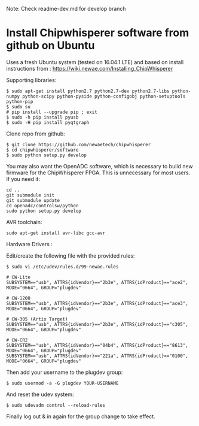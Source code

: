 Note: Check readme-dev.md for develop branch

# Install Chipwhisperer software from github on Ubuntu
Uses a fresh Ubuntu system (tested on 16.04.1 LTE) and based on install instructions from : https://wiki.newae.com/Installing_ChipWhisperer

Supporting libraries:

``` 
$ sudo apt-get install python2.7 python2.7-dev python2.7-libs python-numpy python-scipy python-pyside python-configobj python-setuptools python-pip
$ sudo su
# pip install --upgrade pip ; exit
$ sudo -h pip install pyusb
$ sudo -H pip install pyqtgraph
```


Clone repo from github:
``` 
$ git clone https://github.com/newaetech/chipwhisperer
$ cd chipwhisperer/software
$ sudo python setup.py develop
```
You may also want the OpenADC software, which is necessary to build new firmware for the ChipWhisperer FPGA. This is unnecessary for most users. If you need it:
```
cd ..
git submodule init
git submodule update
cd openadc/controlsw/python
sudo python setup.py develop
```

AVR toolchain:
``` 
sudo apt-get install avr-libc gcc-avr
```

Hardware Drivers :

Edit/create the following file with the provided rules:
```
$ sudo vi /etc/udev/rules.d/99-newae.rules
```
```
# CW-Lite
SUBSYSTEM=="usb", ATTRS{idVendor}=="2b3e", ATTRS{idProduct}=="ace2", MODE="0664", GROUP="plugdev"

# CW-1200
SUBSYSTEM=="usb", ATTRS{idVendor}=="2b3e", ATTRS{idProduct}=="ace3", MODE="0664", GROUP="plugdev"

# CW-305 (Artix Target)
SUBSYSTEM=="usb", ATTRS{idVendor}=="2b3e", ATTRS{idProduct}=="c305", MODE="0664", GROUP="plugdev"

# CW-CR2
SUBSYSTEM=="usb", ATTRS{idVendor}=="04b4", ATTRS{idProduct}=="8613", MODE="0664", GROUP="plugdev"
SUBSYSTEM=="usb", ATTRS{idVendor}=="221a", ATTRS{idProduct}=="0100", MODE="0664", GROUP="plugdev"
```

Then add your username to the plugdev group:
```
$ sudo usermod -a -G plugdev YOUR-USERNAME
```

And reset the udev system:
```
$ sudo udevadm control --reload-rules
```

Finally log out & in again for the group change to take effect.



